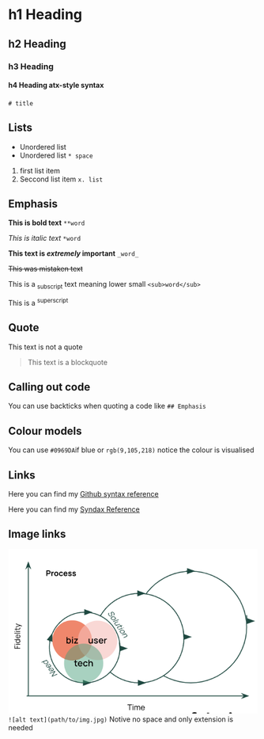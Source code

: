 # h1 Heading
## h2 Heading
### h3 Heading
#### h4 Heading atx-style syntax
`# title`

## Lists

* Unordered list 
* Unordered list
`* space`

1. first list item
2. Seccond list item
`x. list`


## Emphasis

**This is bold text** 
`**word`

*This is italic text* 
`*word`

**This text is _extremely_ important** 
`_word_`

~~This was mistaken text~~

This is a <sub>subscript</sub> text meaning lower small `<sub>word</sub>`

This is a <sup>superscript</sup>



## Quote

This text is not a quote

> This text is a blockquote



## Calling out code

You can use backticks when quoting a code like `## Emphasis`



## Colour models

You can use `#0969DA`if blue or `rgb(9,105,218)` notice the colour is visualised



## Links

Here you can find my [Github syntax reference](https://docs.github.com/en/get-started/writing-on-github/getting-started-with-writing-and-formatting-on-github/basic-writing-and-formatting-syntax#styling-text)

Here you can find my [Syndax Reference](https://daringfireball.net/projects/markdown/basics)

## Image links
![image link name](/Method_image.png) </br> 
`![alt text](path/to/img.jpg)` Notive no space and only extension is needed

